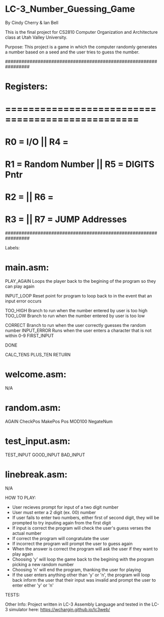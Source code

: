 # LC-3_Number_Guessing_Game
By Cindy Cherry &amp; Ian Bell
 
This is the final project for CS2810 Computer Organization and Architecture class at Utah Valley University.
 
Purpose: This project is a game in which the computer randomly generates a number based on a seed and the user tries to guess the number.

#################################################################
#                         			Registers: 				                    #
#    =================================================		        #
#              R0 = I/O			         ||	R4 = 			                  #
#              R1 = Random Number		||	R5 = DIGITS Pntr	         #
#              R2 =			             ||	R6 = 			                  #
#              R3	=		              ||	R7 = JUMP Addresses	      #
#################################################################

Labels:

# main.asm:
PLAY_AGAIN 
Loops the player back to the begining of the program so they can play again

INPUT_LOOP
Reset point for program to loop back to in the event that an input error occurs

TOO_HIGH
Branch to run when the number entered by user is too high
TOO_LOW
Branch to run when the number entered by user is too low

CORRECT
Branch to run when the user correctly guesses the random number
INPUT_ERROR
Runs when the user enters a character that is not within 0-9
FIRST_INPUT


DONE

CALC_TENS
PLUS_TEN
RETURN

# welcome.asm:
N/A

# random.asm:
AGAIN
CheckPos
MakePos
Pos
MOD100
NegateNum

# test_input.asm:
TEST_INPUT
GOOD_INPUT
BAD_INPUT

# linebreak.asm:
N/A

HOW TO PLAY:
- User recieves prompt for input of a two digit number
- User must enter a 2 digit (ex. 00) number
- If user fails to enter two numbers, either first of second digit, they will be prompted to try inputing again from the first digit
- If input is correct the program will check the user's guess verses the actual number
- If correct the program will congratulate the user
- If incorrect the program will prompt the user to guess again
- When the answer is correct the program will ask the user if they want to play again
- Choosing 'y' will loop the game back to the begining with the program picking a new random number
- Choosing 'n' will end the program, thanking the user for playing
- If the user enters anything other than 'y' or 'n', the program will loop back inform the user that their input was invalid and prompt the user to enter either 'y' or 'n'

TESTS:


Other Info: Project written in LC-3 Assembly Language and tested in the LC-3 simulator here: https://wchargin.github.io/lc3web/
